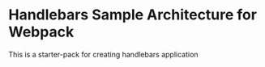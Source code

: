 # Handlebars Sample Architecture for Webpack

This is a starter-pack for creating handlebars application

